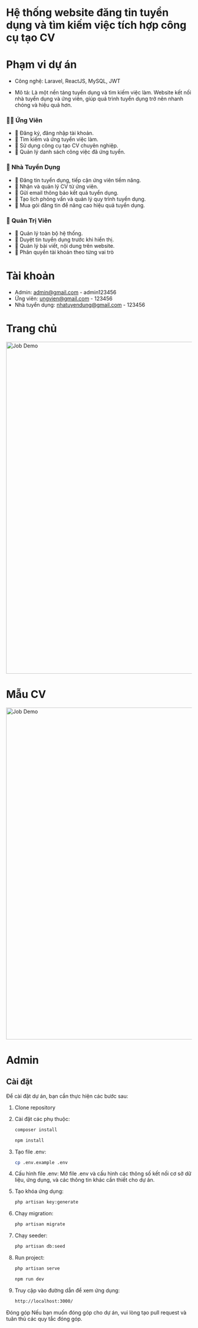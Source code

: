 # Hệ thống website đăng tin tuyển dụng và tìm kiếm việc tích hợp công cụ tạo CV

# Phạm vi dự án

-   Công nghệ: Laravel, ReactJS, MySQL, JWT

-   Mô tả:  Là một nền tảng tuyển dụng và tìm kiếm việc làm. Website kết nối nhà tuyển dụng và ứng viên, giúp quá trình tuyển dụng trở nên nhanh chóng và hiệu quả hơn.

### 🧑‍💼 Ứng Viên
- 🔹 Đăng ký, đăng nhập tài khoản.
- 🔹 Tìm kiếm và ứng tuyển việc làm.
- 🔹 Sử dụng công cụ tạo CV chuyên nghiệp.
- 🔹 Quản lý danh sách công việc đã ứng tuyển.

### 🏢 Nhà Tuyển Dụng
- 🔹 Đăng tin tuyển dụng, tiếp cận ứng viên tiềm năng.
- 🔹 Nhận và quản lý CV từ ứng viên.
- 🔹 Gửi email thông báo kết quả tuyển dụng.
- 🔹 Tạo lịch phỏng vấn và quản lý quy trình tuyển dụng.
- 🔹 Mua gói đăng tin để nâng cao hiệu quả tuyển dụng.

### 🔧 Quản Trị Viên
- 🔹 Quản lý toàn bộ hệ thống.
- 🔹 Duyệt tin tuyển dụng trước khi hiển thị.
- 🔹 Quản lý bài viết, nội dung trên website.
- 🔹 Phân quyền tài khoản theo từng vai trò


# Tài khoản

-   Admin: admin@gmail.com - admin123456
-   Ứng viên: ungvien@gmail.com - 123456
-   Nhà tuyển dụng: nhatuyendung@gmail.com - 123456

# Trang chủ
<img src="https://raw.githubusercontent.com/khoait03/laravel-react-spa-management/main/public/uploads/github/job_vieclam.png" alt="Job Demo" width="900">

# Mẫu CV
<img src="https://raw.githubusercontent.com/khoait03/laravel-react-spa-management/main/public/uploads/github/job_maucv.png" alt="Job Demo" width="900">

# Admin


## Cài đặt

Để cài đặt dự án, bạn cần thực hiện các bước sau:

1. Clone repository

2. Cài đặt các phụ thuộc:

    ```bash
    composer install 
   
    npm install
    ```

3. Tạo file .env:

    ```bash
    cp .env.example .env

    ```

4. Cấu hình file .env:
   Mở file .env và cấu hình các thông số kết nối cơ sở dữ liệu, ứng dụng, và các thông tin khác cần thiết cho dự án.

5. Tạo khóa ứng dụng:

    ```bash
    php artisan key:generate

    ```

6. Chạy migration:

    ```bash
    php artisan migrate

    ```

7. Chạy seeder:

    ```bash
    php artisan db:seed

    ```

8. Run project:

    ```bash
    php artisan serve
   
    npm run dev

    ```

9. Truy cập vào đường dẫn để xem ứng dụng:
    ```bash
    http://localhost:3000/
    ```

Đóng góp
Nếu bạn muốn đóng góp cho dự án, vui lòng tạo pull request và tuân thủ các quy tắc đóng góp.
